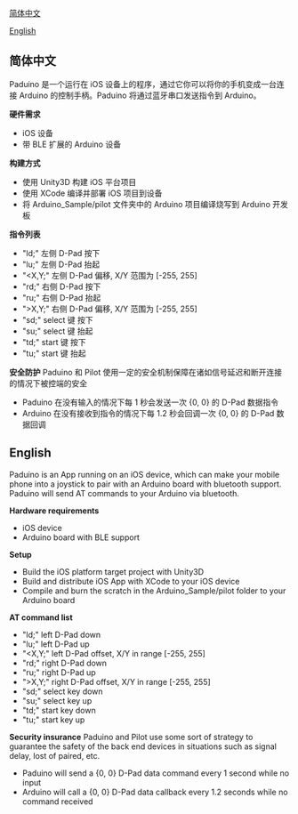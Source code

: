 [简体中文](#简体中文)

[English](#english)

## 简体中文

Paduino 是一个运行在 iOS 设备上的程序，通过它你可以将你的手机变成一台连接 Arduino 的控制手柄。Paduino 将通过蓝牙串口发送指令到 Arduino。

**硬件需求**
 * iOS 设备
 * 带 BLE 扩展的 Arduino 设备

**构建方式**
 * 使用 Unity3D 构建 iOS 平台项目
 * 使用 XCode 编译并部署 iOS 项目到设备
 * 将 Arduino_Sample/pilot 文件夹中的 Arduino 项目编译烧写到 Arduino 开发板

**指令列表**
 * "ld;" 左侧 D-Pad 按下
 * "lu;" 左侧 D-Pad 抬起
 * "<X,Y;" 左侧 D-Pad 偏移, X/Y 范围为 [-255, 255]
 * "rd;" 右侧 D-Pad 按下
 * "ru;" 右侧 D-Pad 抬起
 * ">X,Y;" 右侧 D-Pad 偏移, X/Y 范围为 [-255, 255]
 * "sd;" select 键 按下
 * "su;" select 键 抬起
 * "td;" start 键 按下
 * "tu;" start 键 抬起

**安全防护**
Paduino 和 Pilot 使用一定的安全机制保障在诸如信号延迟和断开连接的情况下被控端的安全
 * Paduino 在没有输入的情况下每 1 秒会发送一次 {0, 0} 的 D-Pad 数据指令
 * Arduino 在没有接收到指令的情况下每 1.2 秒会回调一次 {0, 0} 的 D-Pad 数据回调

## English

Paduino is an App running on an iOS device, which can make your mobile phone into a joystick to pair with an Arduino board with bluetooth support. Paduino will send AT commands to your Arduino via bluetooth.

**Hardware requirements**
 * iOS device
 * Arduino board with BLE support

**Setup**
 * Build the iOS platform target project with Unity3D
 * Build and distribute iOS App with XCode to your iOS device
 * Compile and burn the scratch in the Arduino_Sample/pilot folder to your Arduino board

**AT command list**
 * "ld;" left D-Pad down
 * "lu;" left D-Pad up
 * "<X,Y;" left D-Pad offset, X/Y in range [-255, 255]
 * "rd;" right D-Pad down
 * "ru;" right D-Pad up
 * ">X,Y;" right D-Pad offset, X/Y in range [-255, 255]
 * "sd;" select key down
 * "su;" select key up
 * "td;" start key down
 * "tu;" start key up

**Security insurance**
Paduino and Pilot use some sort of strategy to guarantee the safety of the back end devices in situations such as signal delay, lost of paired, etc.
 * Paduino will send a {0, 0} D-Pad data command every 1 second while no input
 * Arduino will call a {0, 0} D-Pad data callback every 1.2 seconds while no command received
 
